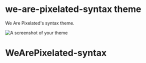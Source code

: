 # we-are-pixelated-syntax theme

We Are Pixelated's syntax theme.

![A screenshot of your theme](https://f.cloud.github.com/assets/69169/2289498/4c3cb0ec-a009-11e3-8dbd-077ee11741e5.gif)
# WeArePixelated-syntax
